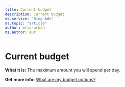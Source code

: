 ```yaml
---
title: Current budget
description: Current budget
ms.service: "Bing-Ads"
ms.topic: "article"
author: eric-urban
ms.author: eur
---
```


# Current budget

**What it is:**        The maximum amount you will spend per day.

**Get more info:**     [What are my budget options?](../hlp_BA_CONC_AboutBudgetType.md)


